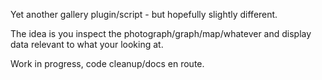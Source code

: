 Yet another gallery plugin/script - but hopefully slightly different.

The idea is you inspect the photograph/graph/map/whatever and display data relevant to what your looking at. 

Work in progress, code cleanup/docs en route.
